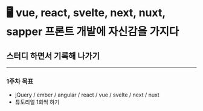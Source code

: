 # 🖥 vue, react, svelte, next, nuxt, sapper 프론트 개발에 자신감을 가지다
## 스터디 하면서 기록해 나가기 

<hr/>

### 1주차 목표
- jQuery / ember / angular / react / vue / svelte / next / nuxt
- 튜토리얼 1회씩 하기 